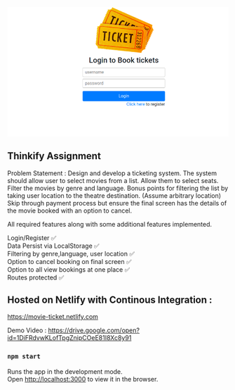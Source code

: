 ![Home Page](https://github.com/lalitsheoran/thinkify-assignment/blob/master/public/thinkify.png)

## Thinkify Assignment

Problem Statement :
Design and develop a ticketing system. 
The system should allow user to select movies from a list. Allow them to select seats. Filter the movies by genre and language. Bonus points for filtering the list by taking user location to the theatre destination. (Assume arbitrary location) 
Skip through payment process but ensure the final screen has the details of the movie booked with an option to cancel.

All required features along with some additional features implemented.

Login/Register ✅<br />
Data Persist via LocalStorage ✅<br />
Filtering by genre,language, user location ✅<br />
Option to cancel booking on final screen ✅<br />
Option to all view bookings at one place ✅<br />
Routes protected ✅

## Hosted on Netlify with Continous Integration :
https://movie-ticket.netlify.com

Demo Video :
 https://drive.google.com/open?id=1DiFRdvwKLofTpgZnipCOeE81I8Xc8y91

### `npm start`

Runs the app in the development mode.<br />
Open [http://localhost:3000](http://localhost:3000) to view it in the browser.